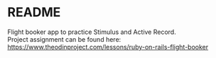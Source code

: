 # README

Flight booker app to practice Stimulus and Active Record.  
Project assignment can be found here: https://www.theodinproject.com/lessons/ruby-on-rails-flight-booker
